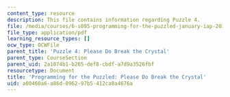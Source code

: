 ```yaml
---
content_type: resource
description: This file contains information regarding Puzzle 4.
file: /media/courses/6-s095-programming-for-the-puzzled-january-iap-2018/a00460a6a86d096297b5412ca8a4676a_MIT6_S095IAP18_Puzzle_4.pdf
file_type: application/pdf
learning_resource_types: []
ocw_type: OCWFile
parent_title: 'Puzzle 4: Please Do Break the Crystal'
parent_type: CourseSection
parent_uid: 2a1074b1-b265-def8-cbdf-a7d9a3526fbf
resourcetype: Document
title: 'Programming for the Puzzled: Please Do Break the Crystal'
uid: a00460a6-a86d-0962-97b5-412ca8a4676a
---
```

